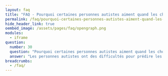 ```yaml
---
layout: faq
title: "FAQ - Pourquoi certaines personnes autistes aiment quand les choses ne changent pas ?"
permalink: /faq/pourquoi-certaines-personnes-autistes-aiment-quand-les-choses-ne-changent-pas
hide_header_link: true
oembed_image: /assets/pages/faq/opengraph.png
modules:
  - iframe
question: 
  number: 30
  question: "Pourquoi certaines personnes autistes aiment quand les choses ne changent pas ?"
  answer: "Les personnes autistes ont des difficultés pour prédire les situations sociales. En d'autres mots, savoir comment se comporter, prédire comment les autres vont se comporter, prédire ce qu'il va se passer est stressant. De plus, beaucoup de personnes autistes ont du mal à comprendre les différences subtiles dans les situations sociales (par exemple pleurer parce qu'une personne est contente ou pleurer parce qu'elle est triste). Cela génère beaucoup de stress et d'anxiété au quotidien et beaucoup de personnes autistes essaient donc de limiter la part d'inconnu dans les situations sociales. Pour cela, avoir une routine fixe une bonne méthode largement appliquée. Garder les choses constantes signifie moins d'imprévisibilité et donc moins de stress et d'anxiété. Un changement inattendu dans la routine ou dans ce qui est prévu peut générer beaucoup de stress, non seulement parce que ce qui est prévu est modifié mais aussi parce que la personne ne sait plus à quoi s'attendre par la suite. "
breadcrumbs:
  - /faq/
---
```



